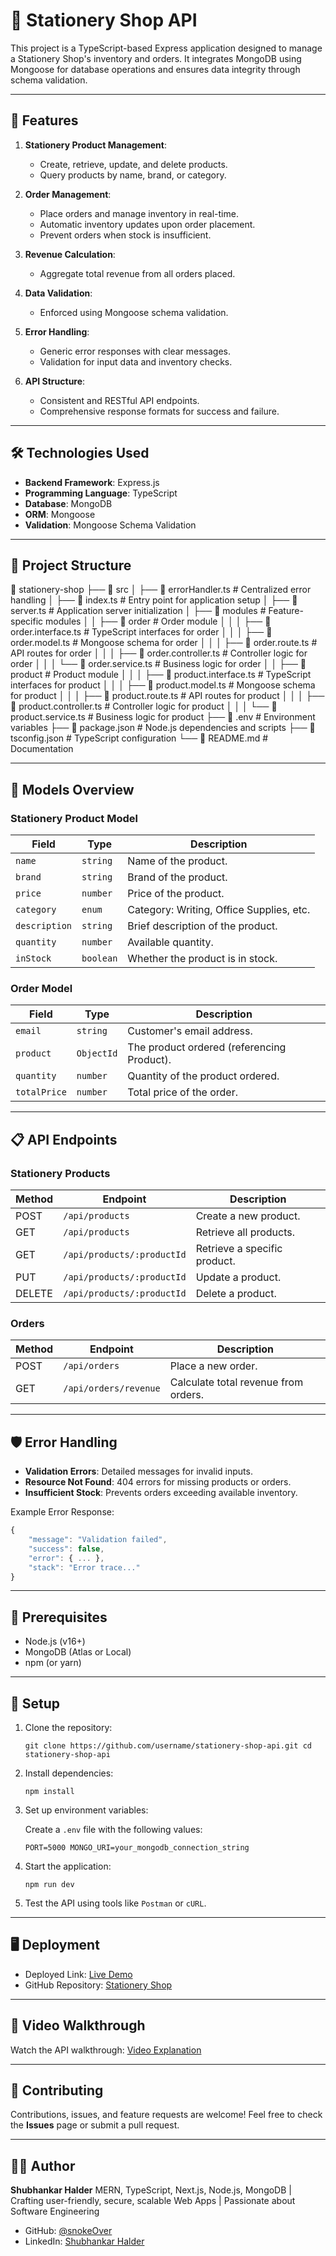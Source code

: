 # 🛒 Stationery Shop API

This project is a TypeScript-based Express application designed to manage a Stationery Shop's inventory and orders. It integrates MongoDB using Mongoose for database operations and ensures data integrity through schema validation.

---

## 🚀 Features

1. **Stationery Product Management**:

   - Create, retrieve, update, and delete products.
   - Query products by name, brand, or category.

2. **Order Management**:

   - Place orders and manage inventory in real-time.
   - Automatic inventory updates upon order placement.
   - Prevent orders when stock is insufficient.

3. **Revenue Calculation**:
   - Aggregate total revenue from all orders placed.
4. **Data Validation**:
   - Enforced using Mongoose schema validation.
5. **Error Handling**:

   - Generic error responses with clear messages.
   - Validation for input data and inventory checks.

6. **API Structure**:
   - Consistent and RESTful API endpoints.
   - Comprehensive response formats for success and failure.

---

## 🛠️ Technologies Used

- **Backend Framework**: Express.js
- **Programming Language**: TypeScript
- **Database**: MongoDB
- **ORM**: Mongoose
- **Validation**: Mongoose Schema Validation

---

## 📂 Project Structure

📁 stationery-shop
├── 📂 src
│ ├── 📄 errorHandler.ts # Centralized error handling
│ ├── 📄 index.ts # Entry point for application setup
│ ├── 📄 server.ts # Application server initialization
│ ├── 📂 modules # Feature-specific modules
│ │ ├── 📂 order # Order module
│ │ │ ├── 📄 order.interface.ts # TypeScript interfaces for order
│ │ │ ├── 📄 order.model.ts # Mongoose schema for order
│ │ │ ├── 📄 order.route.ts # API routes for order
│ │ │ ├── 📄 order.controller.ts # Controller logic for order
│ │ │ └── 📄 order.service.ts # Business logic for order
│ │ ├── 📂 product # Product module
│ │ │ ├── 📄 product.interface.ts # TypeScript interfaces for product
│ │ │ ├── 📄 product.model.ts # Mongoose schema for product
│ │ │ ├── 📄 product.route.ts # API routes for product
│ │ │ ├── 📄 product.controller.ts # Controller logic for product
│ │ │ └── 📄 product.service.ts # Business logic for product
├── 📄 .env # Environment variables
├── 📄 package.json # Node.js dependencies and scripts
├── 📄 tsconfig.json # TypeScript configuration
└── 📄 README.md # Documentation

---

## 🧩 Models Overview

### **Stationery Product Model**

| Field         | Type      | Description                              |
| ------------- | --------- | ---------------------------------------- |
| `name`        | `string`  | Name of the product.                     |
| `brand`       | `string`  | Brand of the product.                    |
| `price`       | `number`  | Price of the product.                    |
| `category`    | `enum`    | Category: Writing, Office Supplies, etc. |
| `description` | `string`  | Brief description of the product.        |
| `quantity`    | `number`  | Available quantity.                      |
| `inStock`     | `boolean` | Whether the product is in stock.         |

### **Order Model**

| Field        | Type       | Description                                |
| ------------ | ---------- | ------------------------------------------ |
| `email`      | `string`   | Customer's email address.                  |
| `product`    | `ObjectId` | The product ordered (referencing Product). |
| `quantity`   | `number`   | Quantity of the product ordered.           |
| `totalPrice` | `number`   | Total price of the order.                  |

---

## 📋 API Endpoints

### **Stationery Products**

| Method | Endpoint                   | Description                  |
| ------ | -------------------------- | ---------------------------- |
| POST   | `/api/products`            | Create a new product.        |
| GET    | `/api/products`            | Retrieve all products.       |
| GET    | `/api/products/:productId` | Retrieve a specific product. |
| PUT    | `/api/products/:productId` | Update a product.            |
| DELETE | `/api/products/:productId` | Delete a product.            |

### **Orders**

| Method | Endpoint              | Description                          |
| ------ | --------------------- | ------------------------------------ |
| POST   | `/api/orders`         | Place a new order.                   |
| GET    | `/api/orders/revenue` | Calculate total revenue from orders. |

---

## 🛡️ Error Handling

- **Validation Errors**: Detailed messages for invalid inputs.
- **Resource Not Found**: 404 errors for missing products or orders.
- **Insufficient Stock**: Prevents orders exceeding available inventory.

Example Error Response:

```js
{
	"message": "Validation failed",
	"success": false,
	"error": { ... },
	"stack": "Error trace..."
}
```

---

## 🛑 Prerequisites

- Node.js (v16+)
- MongoDB (Atlas or Local)
- npm (or yarn)

---

## 🔧 Setup

1. Clone the repository:

   `git clone https://github.com/username/stationery-shop-api.git cd stationery-shop-api`

2. Install dependencies:

   `npm install`

3. Set up environment variables:

   Create a `.env` file with the following values:

   `PORT=5000 MONGO_URI=your_mongodb_connection_string`

4. Start the application:

   `npm run dev`

5. Test the API using tools like `Postman` or `cURL`.

---

## 🖥️ Deployment

- Deployed Link: [Live Demo](https://stationary-shop-snoke.vercel.app/)
- GitHub Repository: [Stationery Shop](https://github.com/snokeOver/stationary-shop)

---

## 🎥 Video Walkthrough

Watch the API walkthrough: [Video Explanation](https://your-video-link.com)

---

## 🤝 Contributing

Contributions, issues, and feature requests are welcome! Feel free to check the **Issues** page or submit a pull request.

---

## 👨‍💻 Author

**Shubhankar Halder**
MERN, TypeScript, Next.js, Node.js, MongoDB | Crafting user-friendly, secure, scalable Web Apps | Passionate about Software Engineering

- GitHub: [@snokeOver](https://github.com/snokeOver)
- LinkedIn: [Shubhankar Halder](https://www.linkedin.com/in/shubhankar-halder/)

